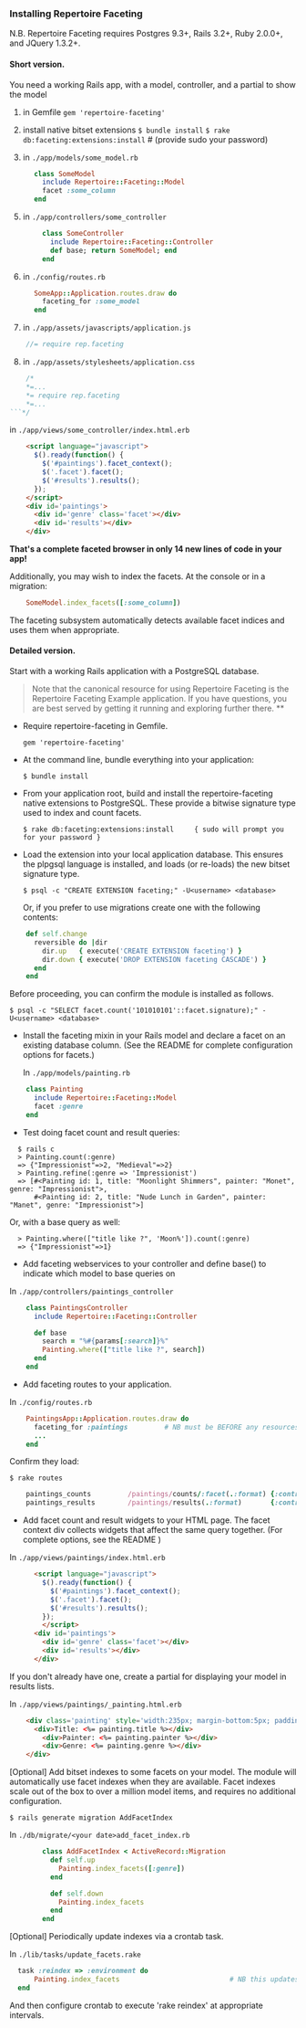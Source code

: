###  Installing Repertoire Faceting

N.B.  Repertoire Faceting requires Postgres 9.3+, Rails 3.2+, Ruby 2.0.0+, and JQuery 1.3.2+.

#### Short version.

You need a working Rails app, with a model, controller, and a partial to show the model

1. in Gemfile
`gem 'repertoire-faceting'`

2. install native bitset extensions
`$ bundle install`
`$ rake db:faceting:extensions:install` # (provide sudo your password)

3. in `./app/models/some_model.rb`

```ruby
      class SomeModel
        include Repertoire::Faceting::Model
        facet :some_column
      end
```

5. in `./app/controllers/some_controller`

```ruby
        class SomeController
          include Repertoire::Faceting::Controller
          def base; return SomeModel; end
        end
```

6. in `./config/routes.rb`

```ruby
      SomeApp::Application.routes.draw do
        faceting_for :some_model
      end
```

7. in `./app/assets/javascripts/application.js`

```js
    //= require rep.faceting
```

8. in `./app/assets/stylesheets/application.css`

```css
    /*
    *=...
    *= require rep.faceting
    *=...
```*/
```
in `./app/views/some_controller/index.html.erb`

```html
    <script language="javascript">
      $().ready(function() {
        $('#paintings').facet_context();
        $('.facet').facet();
        $('#results').results();
      });
    </script>
    <div id='paintings'>
      <div id='genre' class='facet'></div>
      <div id='results'></div>
    </div>
```

__That's a complete faceted browser in only 14 new lines of code in your app!__

Additionally, you may wish to index the facets.  At the console or in a migration:

```ruby
    SomeModel.index_facets([:some_column])
```

The faceting subsystem automatically detects available facet indices and uses them when appropriate.


#### Detailed version.

Start with a working Rails application with a PostgreSQL database.

> Note that the canonical resource for using Repertoire Faceting is the
> Repertoire Faceting Example application.  If you have questions, you are
> best served by getting it running and exploring further there. **


* Require repertoire-faceting in Gemfile.

  `gem 'repertoire-faceting'`

* At the command line, bundle everything into your application:

  `$ bundle install`

* From your application root, build and install the repertoire-faceting native
  extensions to PostgreSQL.  These provide a bitwise signature type used to
  index and count facets.

  `$ rake db:faceting:extensions:install     { sudo will prompt you for your password }`

* Load the extension into your local application database.  This ensures the
  plpgsql language is installed, and loads (or re-loads) the new bitset signature
  type.

  `$ psql -c "CREATE EXTENSION faceting;" -U<username> <database>`

  Or, if you prefer to use migrations create one with the following contents:

```ruby
    def self.change
      reversible do |dir
        dir.up   { execute('CREATE EXTENSION faceting') }
        dir.down { execute('DROP EXTENSION faceting CASCADE') }
      end
    end
```

Before proceeding, you can confirm the module is installed as follows.

`$ psql -c "SELECT facet.count('101010101'::facet.signature);" -U<username> <database>`

* Install the faceting mixin in your Rails model and declare a facet on an
  existing database column.  (See the README for complete configuration options
  for facets.)

  In `./app/models/painting.rb`

```ruby
    class Painting
      include Repertoire::Faceting::Model
      facet :genre
    end
```

* Test doing facet count and result queries:

```shell
  $ rails c
  > Painting.count(:genre)
  => {"Impressionist"=>2, "Medieval"=>2}
  > Painting.refine(:genre => 'Impressionist')
  => [#<Painting id: 1, title: "Moonlight Shimmers", painter: "Monet", genre: "Impressionist">,
      #<Painting id: 2, title: "Nude Lunch in Garden", painter: "Manet", genre: "Impressionist">]
```

Or, with a base query as well:

```shell
  > Painting.where(["title like ?", 'Moon%']).count(:genre)
  => {"Impressionist"=>1}
```

* Add faceting webservices to your controller and define base() to indicate which model to base queries on

In `./app/controllers/paintings_controller`

```ruby
    class PaintingsController
      include Repertoire::Faceting::Controller

      def base
        search = "%#{params[:search]}%"
        Painting.where(["title like ?", search])
      end
    end
```

* Add faceting routes to your application.

In `./config/routes.rb`

```ruby
    PaintingsApp::Application.routes.draw do
      faceting_for :paintings         # NB must be BEFORE any resources!
      ...
    end
```

  Confirm they load:

  `$ rake routes`

```ruby
    paintings_counts         /paintings/counts/:facet(.:format) {:controller=>"paintings", :action=>"counts"}
    paintings_results        /paintings/results(.:format)       {:controller=>"paintings", :action=>"results"}
```

* Add facet count and result widgets to your HTML page. The facet context div
  collects widgets that affect the same query together. (For complete options,
  see the README )

In `./app/views/paintings/index.html.erb`

```html
      <script language="javascript">
        $().ready(function() {
          $('#paintings').facet_context();
          $('.facet').facet();
          $('#results').results();
        });
        </script>
      <div id='paintings'>
        <div id='genre' class='facet'></div>
        <div id='results'></div>
      </div>
```

If you don't already have one, create a partial for displaying your model in results lists.

In `./app/views/paintings/_painting.html.erb`

```html
    <div class='painting' style='width:235px; margin-bottom:5px; padding:2px; border:dotted 1px;'>
      <div>Title: <%= painting.title %></div>
        <div>Painter: <%= painting.painter %></div>
        <div>Genre: <%= painting.genre %></div>
    </div>
```

[Optional] Add bitset indexes to some facets on your model. The module will automatically use facet indexes when they are available.  Facet indexes scale out of the box to over a million model items, and requires no additional configuration.

  `$ rails generate migration AddFacetIndex`

In `./db/migrate/<your date>add_facet_index.rb`

```ruby
        class AddFacetIndex < ActiveRecord::Migration
          def self.up
            Painting.index_facets([:genre])
          end

          def self.down
            Painting.index_facets
          end
        end
```

[Optional] Periodically update indexes via a crontab task.

In `./lib/tasks/update_facets.rake`

```ruby
  task :reindex => :environment do
      Painting.index_facets                           # NB this updates whatever indexes already exist
  end
```

And then configure crontab to execute 'rake reindex' at appropriate intervals.
